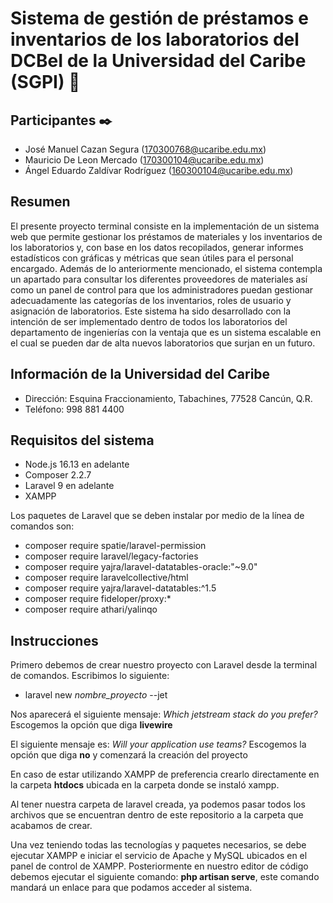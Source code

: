# Sistema de gestión de préstamos e inventarios de los laboratorios del DCBeI de la Universidad del Caribe (SGPI) 📖

## Participantes ✒️
* José Manuel Cazan Segura (170300768@ucaribe.edu.mx)
* Mauricio De Leon Mercado (170300104@ucaribe.edu.mx)
* Ángel Eduardo Zaldívar Rodríguez (160300104@ucaribe.edu.mx)

## Resumen
El presente proyecto terminal consiste en la implementación de un sistema web que permite gestionar los préstamos de materiales y los inventarios de los laboratorios y, con base en los datos recopilados, generar informes estadísticos con gráficas y métricas que sean útiles para el personal encargado. Además de lo anteriormente mencionado, el sistema contempla un apartado para consultar los diferentes proveedores de materiales así como un panel de control para que los administradores puedan gestionar adecuadamente las categorías de los inventarios, roles de usuario y asignación de laboratorios. Este sistema ha sido desarrollado con la intención de ser implementado dentro de todos los laboratorios del departamento de ingenierías con la ventaja que es un sistema escalable en el cual se pueden dar de alta nuevos laboratorios que surjan en un futuro.

## Información de la Universidad del Caribe
* Dirección: Esquina Fraccionamiento, Tabachines, 77528 Cancún, Q.R.
* Teléfono: 998 881 4400

## Requisitos del sistema
* Node.js 16.13 en adelante
* Composer 2.2.7
* Laravel 9 en adelante
* XAMPP

Los paquetes de Laravel que se deben instalar por medio de la línea de comandos son:
* composer require spatie/laravel-permission
* composer require laravel/legacy-factories
* composer require yajra/laravel-datatables-oracle:"~9.0"
* composer require laravelcollective/html
* composer require yajra/laravel-datatables:^1.5
* composer require fideloper/proxy:*
* composer require athari/yalinqo

## Instrucciones
Primero debemos de crear nuestro proyecto con Laravel desde la terminal de comandos. Escribimos lo siguiente:
* laravel new *nombre_proyecto* --jet

Nos aparecerá el siguiente mensaje: *Which jetstream stack do you prefer?*
Escogemos la opción que diga **livewire**

El siguiente mensaje es: *Will your application use teams?*
Escogemos la opción que diga **no** y comenzará la creación del proyecto

En caso de estar utilizando XAMPP de preferencia crearlo directamente en la carpeta **htdocs** ubicada en la carpeta donde se instaló xampp.

Al tener nuestra carpeta de laravel creada, ya podemos pasar todos los archivos que se encuentran dentro de este repositorio a la carpeta que acabamos de crear.

Una vez teniendo todas las tecnologías y paquetes necesarios, se debe ejecutar XAMPP e iniciar el servicio de Apache y MySQL ubicados en el panel de control de XAMPP. Posteriormente en nuestro editor de código debemos ejecutar el siguiente comando: **php artisan serve**, este comando mandará un enlace para que podamos acceder al sistema.



